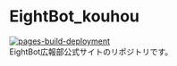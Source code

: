 # EightBot_kouhou
[![pages-build-deployment](https://github.com/curtainch/EightBot_kouhou/actions/workflows/pages/pages-build-deployment/badge.svg)](https://github.com/curtainch/EightBot_kouhou/actions/workflows/pages/pages-build-deployment)<br>
EightBot広報部公式サイトのリポジトリです。
